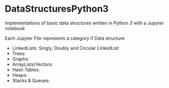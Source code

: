 # DataStructuresPython3
Implementations of basic data structures written in Python 3 with a Jupyter notebook

Each Jupyter File represents a category if Data structure
- LinkedLists: Singly, Doubly and Circular LinkedList
- Trees:
- Graphs:
- ArrayLists/Vectors:
- Hash Tables:
- Heaps:
- Stacks & Queues:

